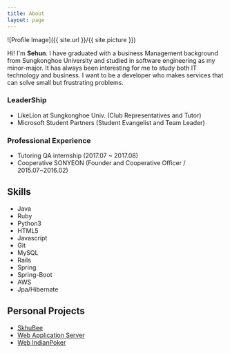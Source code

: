 ```yaml
---
title: About
layout: page
---
```

![Profile Image]({{ site.url }}/{{ site.picture }})

<p>Hi! I'm <strong>Sehun</strong>. I have graduated with a business Management background from Sungkonghoe University and studied in software engineering as my minor-major. It has always been interesting for me to study both IT technology and business. I want to be a developer who makes services that can solve small but frustrating problems.</p>

### LeaderShip
- LikeLion at Sungkonghoe Univ. (Club Representatives and Tutor)
- Microsoft Student Partners (Student Evangelist and Team Leader)

### Professional Experience
- Tutoring QA internship (2017.07 ~ 2017.08)
- Cooperative SONYEON (Founder and Cooperative Officer / 2015.07~2016.02)

<h2>Skills</h2>

<ul class="skill-list">
	<li>Java</li>
	<li>Ruby</li>
	<li>Python3</li>
	<li>HTML5</li>
	<li>Javascript</li>
	<li>Git</li>
	<li>MySQL</li>
	<li>Rails</li>
	<li>Spring</li>
	<li>Spring-Boot</li>
	<li>AWS</li>
	<li>Jpa/Hibernate</li>
</ul>

<h2>Personal Projects</h2>

<ul>
	<li><a href="https://github.com/Sehun-Kim/skhu_plz_final">SkhuBee</a></li>
	<li><a href="hhttps://github.com/Sehun-Kim/java-was">Web Application Server</a></li>
	<li><a href="https://github.com/Sehun-Kim/IndianPoker_Spring-Boot">Web IndianPoker</a></li>
</ul>
